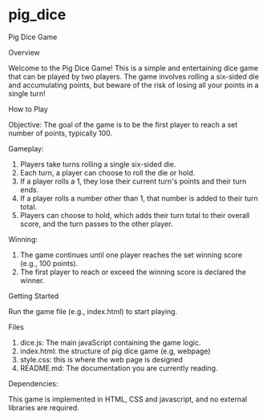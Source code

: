 # pig_dice

Pig Dice Game

Overview

Welcome to the Pig Dice Game! This is a simple and entertaining dice game that can be played by two players. The game involves rolling a six-sided die and accumulating points, but beware of the risk of losing all your points in a single turn!

How to Play 

Objective: The goal of the game is to be the first player to reach a set number of points, typically 100.

Gameplay:

1. Players take turns rolling a single six-sided die.
2. Each turn, a player can choose to roll the die or hold.
3. If a player rolls a 1, they lose their current turn's points and their turn ends.
4. If a player rolls a number other than 1, that number is added to their turn total.
5. Players can choose to hold, which adds their turn total to their overall score, and the turn passes to the other player.

Winning:

1. The game continues until one player reaches the set winning score (e.g., 100 points).
2. The first player to reach or exceed the winning score is declared the winner.

Getting Started

Run the game file (e.g., index.html) to start playing.

Files

1. dice.js: The main javaScript containing the game logic.
2. index.html: the structure of pig dice game (e.g, webpage)
3. style.css: this is where the web page is designed
4. README.md: The documentation you are currently reading.


Dependencies:

This game is implemented in HTML, CSS and javascript, and no external libraries are required.
